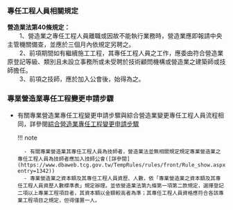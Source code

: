   <meta name="robots" content="noindex" />

### 專任工程人員相關規定
<span style="font-weight:bold;">營造業法第40條規定：</span><br>
&emsp;&emsp;1、營造業之專任工程人員離職或因故不能執行業務時，營造業應即報請中央主管機關備查，並應於三個月內依規定另聘之。<br>
&emsp;&emsp;2、前項期間如有繼續施工工程，其專任工程人員之工作，應委由符合營造業原登記等級、類別且未設立事務所或未受聘於技術顧問機構或營造業之建築師或技師擔任。<br>
&emsp;&emsp;3、前項之技師，應於加入公會後，始得為之。<br>

### 專業營造業專任工程變更申請步驟

- 有關專業營造業專任工程變更申請步驟與綜合營造業變更專任工程人員流程相同，詳參閱[綜合營造業專任工程變更申請步驟](../General_Construction/change_engineer.md)

    !!! note

        - 有關專業營造業其專任工程人員為技師者，營造業法並無相關規定規定專業營造業之專任工程人員為技師者應加入技師公會([詳參閱](https://www.dbaweb.tcg.gov.tw/TempRules/rules/front/Rule_show.aspx?entry=1342))
        - 專業營造業之資本額及其專任工程人員資歷、人數，依「專業營造業之資本額及其專任工程人員資歷人數標準表」規定辦理。並依營造業法第九條第一項第二款規定，選擇登記二項以上專業工程項目者，其資本額以金額較高者為準；其專任工程人員資格應符合各該專業工程項目之規定，但得僅置一人。